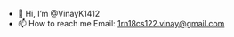 - 👋 Hi, I’m @VinayK1412
- 📫 How to reach me 
Email: 1rn18cs122.vinay@gmail.com

<!---
VinayK1412/VinayK1412 is a ✨ special ✨ repository because its `README.md` (this file) appears on your GitHub profile.
You can click the Preview link to take a look at your changes.
--->
